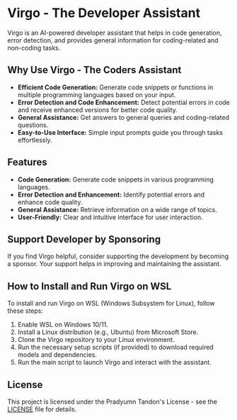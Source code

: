# Virgo - The Developer Assistant

Virgo is an AI-powered developer assistant that helps in code generation, error detection, and provides general information for coding-related and non-coding tasks.

## Why Use Virgo - The Coders Assistant

- **Efficient Code Generation:** Generate code snippets or functions in multiple programming languages based on your input.
- **Error Detection and Code Enhancement:** Detect potential errors in code and receive enhanced versions for better code quality.
- **General Assistance:** Get answers to general queries and coding-related questions.
- **Easy-to-Use Interface:** Simple input prompts guide you through tasks effortlessly.

## Features

- **Code Generation:** Generate code snippets in various programming languages.
- **Error Detection and Enhancement:** Identify potential errors and enhance code quality.
- **General Assistance:** Retrieve information on a wide range of topics.
- **User-Friendly:** Clear and intuitive interface for user interaction.

## Support Developer by Sponsoring

If you find Virgo helpful, consider supporting the development by becoming a sponsor. Your support helps in improving and maintaining the assistant.

## How to Install and Run Virgo on WSL

To install and run Virgo on WSL (Windows Subsystem for Linux), follow these steps:

1. Enable WSL on Windows 10/11.
2. Install a Linux distribution (e.g., Ubuntu) from Microsoft Store.
3. Clone the Virgo repository to your Linux environment.
4. Run the necessary setup scripts (if provided) to download required models and dependencies.
5. Run the main script to launch Virgo and interact with the assistant.

## License

This project is licensed under the Pradyumn Tandon's License - see the [LICENSE](LICENSE) file for details.
